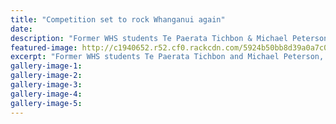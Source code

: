 ```yaml
---
title: "Competition set to rock Whanganui again"
date: 
description: "Former WHS students Te Paerata Tichbon & Michael Peterson, as Why Vibrations, won the band section of the Whanganui Smokefree Rockquest in 2016..."
featured-image: http://c1940652.r52.cf0.rackcdn.com/5924b50bb8d39a0a7c00077e/Band-winners-Te-Paerata-Tichbon--Michael-Peterson.jpg
excerpt: "Former WHS students Te Paerata Tichbon and Michael Peterson, as Why Vibrations, won the band section of the Whanganui Smokefree Rockquest in 2016."
gallery-image-1: 
gallery-image-2: 
gallery-image-3: 
gallery-image-4: 
gallery-image-5: 
---
```

